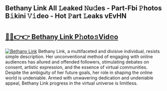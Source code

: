 ## Bethany Link All 𝙻eaked 𝙽u𝚍es - Part-Fbi 𝙿hotos B𝚒kini 𝚅𝚒deo - Hot 𝙿art 𝙻eaks vEvHN

# <h2><a href="http://ld02cjo.urlbe.top/?page=Bethany+Link">🔗🔗👉👉 Bethany Link P𝚑oto𝚜Vid𝚎o</a></h2>

[![Bethany Link](https://i.imgur.com/eBuTRDB.gif)](http://ld02cjo.urlbe.top/?page=Bethany+Link)
Bethany Link, a multifaceted and divisive individual, resists simple description. Her unconventional method of engaging with online audiences has allured and offended followers, stimulating debates on consent, artistic expression, and the essence of virtual communities. Despite the ambiguity of her future goals, her role in shaping the online world is undeniable. Armed with unwavering dedication and undeniable appeal, Bethany Link progress in the virtual universe is limitless.
